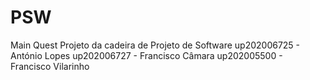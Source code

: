 # PSW
Main Quest 
Projeto da cadeira de Projeto de Software 
up202006725 - António Lopes 
up202006727 - Francisco Câmara 
up202005500 - Francisco Vilarinho 

